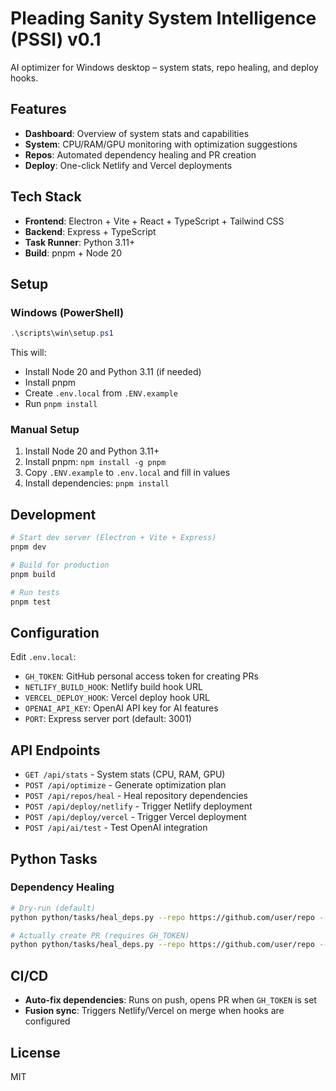 # Pleading Sanity System Intelligence (PSSI) v0.1

AI optimizer for Windows desktop – system stats, repo healing, and deploy hooks.

## Features

- **Dashboard**: Overview of system stats and capabilities
- **System**: CPU/RAM/GPU monitoring with optimization suggestions
- **Repos**: Automated dependency healing and PR creation
- **Deploy**: One-click Netlify and Vercel deployments

## Tech Stack

- **Frontend**: Electron + Vite + React + TypeScript + Tailwind CSS
- **Backend**: Express + TypeScript
- **Task Runner**: Python 3.11+
- **Build**: pnpm + Node 20

## Setup

### Windows (PowerShell)

```powershell
.\scripts\win\setup.ps1
```

This will:
- Install Node 20 and Python 3.11 (if needed)
- Install pnpm
- Create `.env.local` from `.ENV.example`
- Run `pnpm install`

### Manual Setup

1. Install Node 20 and Python 3.11+
2. Install pnpm: `npm install -g pnpm`
3. Copy `.ENV.example` to `.env.local` and fill in values
4. Install dependencies: `pnpm install`

## Development

```bash
# Start dev server (Electron + Vite + Express)
pnpm dev

# Build for production
pnpm build

# Run tests
pnpm test
```

## Configuration

Edit `.env.local`:

- `GH_TOKEN`: GitHub personal access token for creating PRs
- `NETLIFY_BUILD_HOOK`: Netlify build hook URL
- `VERCEL_DEPLOY_HOOK`: Vercel deploy hook URL
- `OPENAI_API_KEY`: OpenAI API key for AI features
- `PORT`: Express server port (default: 3001)

## API Endpoints

- `GET /api/stats` - System stats (CPU, RAM, GPU)
- `POST /api/optimize` - Generate optimization plan
- `POST /api/repos/heal` - Heal repository dependencies
- `POST /api/deploy/netlify` - Trigger Netlify deployment
- `POST /api/deploy/vercel` - Trigger Vercel deployment
- `POST /api/ai/test` - Test OpenAI integration

## Python Tasks

### Dependency Healing

```bash
# Dry-run (default)
python python/tasks/heal_deps.py --repo https://github.com/user/repo --branch main

# Actually create PR (requires GH_TOKEN)
python python/tasks/heal_deps.py --repo https://github.com/user/repo --branch main --apply
```

## CI/CD

- **Auto-fix dependencies**: Runs on push, opens PR when `GH_TOKEN` is set
- **Fusion sync**: Triggers Netlify/Vercel on merge when hooks are configured

## License

MIT
